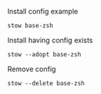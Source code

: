 Install config example
```
stow base-zsh
```

Install having config exists
```
stow --adopt base-zsh
```

Remove config
```
stow --delete base-zsh
```